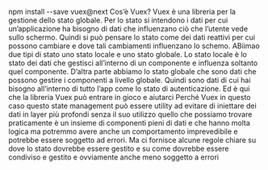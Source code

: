 npm install --save vuex@next
Cos’è Vuex?
Vuex è una libreria per la gestione dello stato globale.
Per lo stato si intendono i dati per cui un’applicazione ha bisogno di dati che influenzano ciò che l’utente vede sullo schermo. Quindi si può pensare lo stato come dei dati reattivi per cui possono cambiare e dove tali cambiamenti influenzano lo schemo.
ABiimao due tipi di stato uno stato locale e uno stato globale. Lo stato locale è lo stato dei dati che gestisci all’interno di un componente e influenza soltanto quel componente. D’altra parte abbiamo lo stato globale che sono dati che possono gestire i componenti a livello globale. Quindi sono dati di cui hai bisogno all’interno di tutto l’app come lo stato di autenticazione. Ed è qui che la libreria Vuex può entrare in gioco e aiutarci
Perché Vuex in questo caso questo state management può essere utility ad evitare di iniettare dei dati in layer più profondi senza il suo utilizzo quello che possiamo trovare praticamente è un insieme di componenti pieni di dati e che hanno molta logica ma potremmo avere anche un comportamento imprevedibile e potrebbe essere soggetto ad errori. Ma ci fornisce alcune regole chiare su dove lo stato dovrebbe essere gestito e su come dovrebbe essere condiviso e gestito e ovviamente anche meno soggetto a errori
